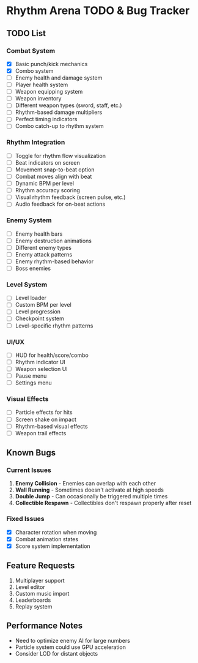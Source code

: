 # Rhythm Arena TODO & Bug Tracker

## TODO List

### Combat System
- [x] Basic punch/kick mechanics
- [x] Combo system
- [ ] Enemy health and damage system
- [ ] Player health system
- [ ] Weapon equipping system
- [ ] Weapon inventory
- [ ] Different weapon types (sword, staff, etc.)
- [ ] Rhythm-based damage multipliers
- [ ] Perfect timing indicators
- [ ] Combo catch-up to rhythm system

### Rhythm Integration
- [ ] Toggle for rhythm flow visualization
- [ ] Beat indicators on screen
- [ ] Movement snap-to-beat option
- [ ] Combat moves align with beat
- [ ] Dynamic BPM per level
- [ ] Rhythm accuracy scoring
- [ ] Visual rhythm feedback (screen pulse, etc.)
- [ ] Audio feedback for on-beat actions

### Enemy System
- [ ] Enemy health bars
- [ ] Enemy destruction animations
- [ ] Different enemy types
- [ ] Enemy attack patterns
- [ ] Enemy rhythm-based behavior
- [ ] Boss enemies

### Level System
- [ ] Level loader
- [ ] Custom BPM per level
- [ ] Level progression
- [ ] Checkpoint system
- [ ] Level-specific rhythm patterns

### UI/UX
- [ ] HUD for health/score/combo
- [ ] Rhythm indicator UI
- [ ] Weapon selection UI
- [ ] Pause menu
- [ ] Settings menu

### Visual Effects
- [ ] Particle effects for hits
- [ ] Screen shake on impact
- [ ] Rhythm-based visual effects
- [ ] Weapon trail effects

## Known Bugs

### Current Issues
1. **Enemy Collision** - Enemies can overlap with each other
2. **Wall Running** - Sometimes doesn't activate at high speeds
3. **Double Jump** - Can occasionally be triggered multiple times
4. **Collectible Respawn** - Collectibles don't respawn properly after reset

### Fixed Issues
- [x] Character rotation when moving
- [x] Combat animation states
- [x] Score system implementation

## Feature Requests
1. Multiplayer support
2. Level editor
3. Custom music import
4. Leaderboards
5. Replay system

## Performance Notes
- Need to optimize enemy AI for large numbers
- Particle system could use GPU acceleration
- Consider LOD for distant objects
